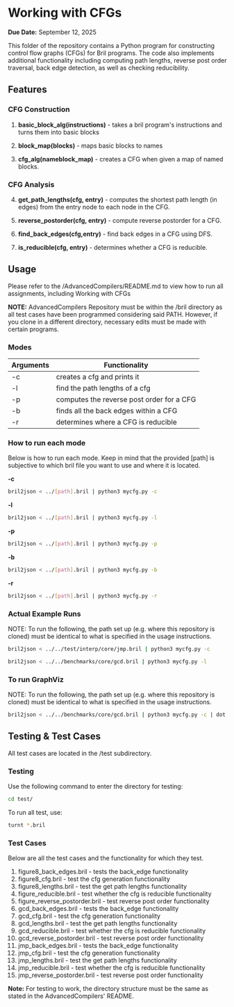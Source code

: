 # Working with CFGs
**Due Date:** September 12, 2025

This folder of the repository contains a Python program for constructing control flow graphs (CFGs) for Bril programs. The code also implements additional functionality including computing path lengths, reverse post order traversal, back edge detection, as well as checking reducibility.

## Features
### CFG Construction
1. **basic_block_alg(instructions)** - takes a bril program's instructions and turns them into basic blocks

2. **block_map(blocks)** - maps basic blocks to names

3. **cfg_alg(nameblock_map)** - creates a CFG when given a map of named blocks.

### CFG Analysis
4. **get_path_lengths(cfg, entry)** - computes the shortest path length (in edges) from the entry node to each node in the CFG.

5. **reverse_postorder(cfg, entry)** - compute reverse postorder for a CFG.

6. **find_back_edges(cfg,entry)** - find back edges in a CFG using DFS.

7. **is_reducible(cfg, entry)** - determines whether a CFG is reducible.

## Usage
Please refer to the /AdvancedCompilers/README.md to view how to run all assignments, including Working with CFGs

**NOTE:** AdvancedCompilers Repository must be within the /bril directory as all test cases have been programmed considering said PATH. However, if you clone in a different directory, necessary edits must be made with certain programs.

### Modes
Arguments         | Functionality
------------- | -----------
-c            | creates a cfg and prints it
-l            | find the path lengths of a cfg
-p            | computes the reverse post order for a CFG
-b            | finds all the back edges within a CFG
-r            | determines where a CFG is reducible

### How to run each mode
Below is how to run each mode. Keep in mind that the provided [path] is subjective to which bril file you want to use and where it is located.

**-c**
```bash
bril2json < ../[path].bril | python3 mycfg.py -c
```

**-l**
```bash
bril2json < ../[path].bril | python3 mycfg.py -l
```

**-p**
```bash
bril2json < ../[path].bril | python3 mycfg.py -p
```

**-b**
```bash
bril2json < ../[path].bril | python3 mycfg.py -b
```

**-r**
```bash
bril2json < ../[path].bril | python3 mycfg.py -r
```
### Actual Example Runs
NOTE: To run the following, the path set up (e.g. where this repository is cloned) must be identical to what is specified in the usage instructions.

```bash
bril2json < ../../test/interp/core/jmp.bril | python3 mycfg.py -c
```

```bash
bril2json < ../../benchmarks/core/gcd.bril | python3 mycfg.py -l
```
### To run GraphViz
NOTE: To run the following, the path set up (e.g. where this repository is cloned) must be identical to what is specified in the usage instructions.
```bash
bril2json < ../../benchmarks/core/gcd.bril | python3 mycfg.py -c | dot -Tpdf -o cfg.pdf
```


## Testing & Test Cases
All test cases are located in the /test subdirectory.

### Testing
Use the following command to enter the directory for testing:
```bash
cd test/
```
To run all test, use:
```bash
turnt *.bril
```

### Test Cases
Below are all the test cases and the functionality for which they test.

1. figure8_back_edges.bril - tests the back_edge functionality
2. figure8_cfg.bril - test the cfg generation functionality
3. figure8_lengths.bril - test the get path lengths functionality
4. figure_reducible.bril - test whether the cfg is reducible functionality
5. figure_reverse_postorder.bril - test reverse post order functionality
6. gcd_back_edges.bril - tests the back_edge functionality
7. gcd_cfg.bril - test the cfg generation functionality 
8. gcd_lengths.bril - test the get path lengths functionality
9. gcd_reducible.bril - test whether the cfg is reducible functionality
10. gcd_reverse_postorder.bril - test reverse post order functionality
11. jmp_back_edges.bril - tests the back_edge functionality
12. jmp_cfg.bril - test the cfg generation functionality
13. jmp_lengths.bril - test the get path lengths functionality
14. jmp_reducible.bril - test whether the cfg is reducible functionality
15. jmp_reverse_postorder.bril - test reverse post order functionality

**Note:** For testing to work, the directory structure must be the same as stated in the AdvancedCompilers' README. 
